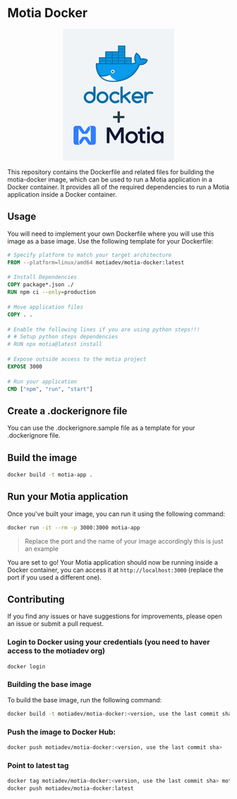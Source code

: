# Motia Docker

<p align="center">
<img src="./assets/motia-docker.png" alt="motia docker">
</p>

This repository contains the Dockerfile and related files for building the motia-docker image, which can be used to run a Motia application in a Docker container. It provides all of the required dependencies to run a Motia application inside a Docker container.

## Usage

You will need to implement your own Dockerfile where you will use this image as a base image. Use the following template for your Dockerfile:

```dockerfile
# Specify platform to match your target architecture
FROM --platform=linux/amd64 motiadev/motia-docker:latest

# Install Dependencies
COPY package*.json ./
RUN npm ci --only=production

# Move application files
COPY . .

# Enable the following lines if you are using python steps!!!
# # Setup python steps dependencies
# RUN npx motia@latest install

# Expose outside access to the motia project
EXPOSE 3000

# Run your application
CMD ["npm", "run", "start"]
```

## Create a .dockerignore file

You can use the .dockerignore.sample file as a template for your .dockerignore file.

## Build the image

```bash
docker build -t motia-app .
```

## Run your Motia application

Once you've built your image, you can run it using the following command:

```bash
docker run -it --rm -p 3000:3000 motia-app
```

> Replace the port and the name of your image accordingly this is just an example

You are set to go! Your Motia application should now be running inside a Docker container, you can access it at `http://localhost:3000` (replace the port if you used a different one).

## Contributing

If you find any issues or have suggestions for improvements, please open an issue or submit a pull request.

### Login to Docker using your credentials (you need to haver access to the motiadev org)

```bash
docker login
```

### Building the base image

To build the base image, run the following command:

```bash
docker build -t motiadev/motia-docker:<version, use the last commit sha> .
```

### Push the image to Docker Hub:

```bash
docker push motiadev/motia-docker:<version, use the last commit sha>
```

### Point to latest tag

```bash
docker tag motiadev/motia-docker:<version, use the last commit sha> motiadev/motia-docker:latest
docker push motiadev/motia-docker:latest
```
